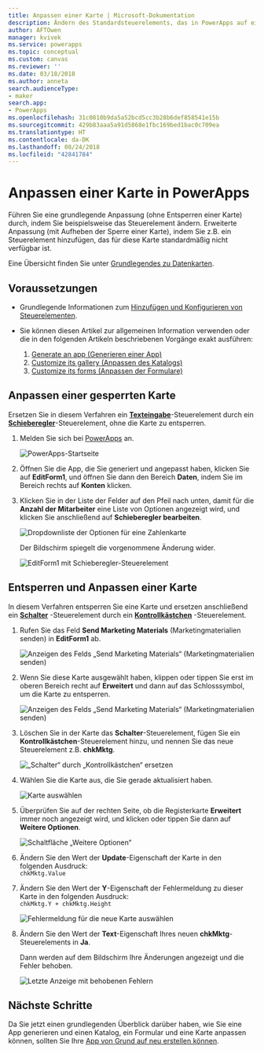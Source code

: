 ```yaml
---
title: Anpassen einer Karte | Microsoft-Dokumentation
description: Ändern des Standardsteuerelements, das in PowerApps auf einer Karte in einem Details- oder Edit-Formular angezeigt wird
author: AFTOwen
manager: kvivek
ms.service: powerapps
ms.topic: conceptual
ms.custom: canvas
ms.reviewer: ''
ms.date: 03/18/2018
ms.author: anneta
search.audienceType:
- maker
search.app:
- PowerApps
ms.openlocfilehash: 31c0810b9da5a52bcd5cc3b28b6def858541e15b
ms.sourcegitcommit: 429b83aaa5a91d5868e1fbc169bed1bac0c709ea
ms.translationtype: HT
ms.contentlocale: da-DK
ms.lasthandoff: 08/24/2018
ms.locfileid: "42841784"
---
```

# <a name="customize-a-card-in-powerapps"></a>Anpassen einer Karte in PowerApps
Führen Sie eine grundlegende Anpassung (ohne Entsperren einer Karte) durch, indem Sie beispielsweise das Steuerelement ändern. Erweiterte Anpassung (mit Aufheben der Sperre einer Karte), indem Sie z.B. ein Steuerelement hinzufügen, das für diese Karte standardmäßig nicht verfügbar ist.

Eine Übersicht finden Sie unter [Grundlegendes zu Datenkarten](working-with-cards.md).

## <a name="prerequisites"></a>Voraussetzungen

* Grundlegende Informationen zum [Hinzufügen und Konfigurieren von Steuerelementen](add-configure-controls.md).
* Sie können diesen Artikel zur allgemeinen Information verwenden oder die in den folgenden Artikeln beschriebenen Vorgänge exakt ausführen:

  1. [Generate an app (Generieren einer App)](data-platform-create-app.md)
  2. [Customize its gallery (Anpassen des Katalogs)](customize-layout-sharepoint.md)
  3. [Customize its forms (Anpassen der Formulare)](customize-forms-sharepoint.md)

## <a name="customize-a-locked-card"></a>Anpassen einer gesperrten Karte
Ersetzen Sie in diesem Verfahren ein **[Texteingabe](controls/control-text-input.md)**-Steuerelement durch ein **[Schieberegler](controls/control-slider.md)**-Steuerelement, ohne die Karte zu entsperren.

1. Melden Sie sich bei [PowerApps](http://web.powerapps.com?utm_source=padocs&utm_medium=linkinadoc&utm_campaign=referralsfromdoc) an.

    ![PowerApps-Startseite](./media/customize-card/sign-in.png)

1. Öffnen Sie die App, die Sie generiert und angepasst haben, klicken Sie auf **EditForm1**, und öffnen Sie dann den Bereich **Daten**, indem Sie im Bereich rechts auf **Konten** klicken.

1. Klicken Sie in der Liste der Felder auf den Pfeil nach unten, damit für die **Anzahl der Mitarbeiter** eine Liste von Optionen angezeigt wird, und klicken Sie anschließend auf **Schieberegler bearbeiten**.

    ![Dropdownliste der Optionen für eine Zahlenkarte](./media/customize-card/card-selector.png)

    Der Bildschirm spiegelt die vorgenommene Änderung wider.

    ![EditForm1 mit Schieberegler-Steuerelement](./media/customize-card/add-slider.png)

## <a name="unlock-and-customize-a-card"></a>Entsperren und Anpassen einer Karte
In diesem Verfahren entsperren Sie eine Karte und ersetzen anschließend ein **[Schalter](controls/control-toggle.md)** -Steuerelement durch ein **[Kontrollkästchen](controls/control-check-box.md)** -Steuerelement.

1. Rufen Sie das Feld **Send Marketing Materials** (Marketingmaterialien senden) in **EditForm1** ab.

    ![Anzeigen des Felds „Send Marketing Materials“ (Marketingmaterialien senden)](./media/customize-card/show-field.png)

2. Wenn Sie diese Karte ausgewählt haben, klippen oder tippen Sie erst im oberen Bereich recht auf **Erweitert** und dann auf das Schlosssymbol, um die Karte zu entsperren.

    ![Anzeigen des Felds „Send Marketing Materials“ (Marketingmaterialien senden)](./media/customize-card/unlock-card.png)

1. Löschen Sie in der Karte das **Schalter**-Steuerelement, fügen Sie ein **Kontrollkästchen**-Steuerelement hinzu, und nennen Sie das neue Steuerelement z.B. **chkMktg**.

    ![„Schalter“ durch „Kontrollkästchen“ ersetzen](./media/customize-card/add-checkbox.png)

1. Wählen Sie die Karte aus, die Sie gerade aktualisiert haben.

    ![Karte auswählen](./media/customize-card/select-card.png)

1. Überprüfen Sie auf der rechten Seite, ob die Registerkarte **Erweitert** immer noch angezeigt wird, und klicken oder tippen Sie dann auf **Weitere Optionen**.

    ![Schaltfläche „Weitere Optionen“](./media/customize-card/more-options.png)

1. Ändern Sie den Wert der **Update**-Eigenschaft der Karte in den folgenden Ausdruck:
<br>`chkMktg.Value`

1. Ändern Sie den Wert der **Y**-Eigenschaft der Fehlermeldung zu dieser Karte in den folgenden Ausdruck:<br>
`chkMktg.Y + chkMktg.Height`

    ![Fehlermeldung für die neue Karte auswählen](./media/customize-card/select-error.png)

1. Ändern Sie den Wert der **Text**-Eigenschaft Ihres neuen **chkMktg**-Steuerelements in **Ja**.

    Dann werden auf dem Bildschirm Ihre Änderungen angezeigt und die Fehler behoben.

    ![Letzte Anzeige mit behobenen Fehlern](./media/customize-card/final-screen.png)

## <a name="next-steps"></a>Nächste Schritte
Da Sie jetzt einen grundlegenden Überblick darüber haben, wie Sie eine App generieren und einen Katalog, ein Formular und eine Karte anpassen können, sollten Sie Ihre [App von Grund auf neu erstellen können](data-platform-create-app-scratch.md).
